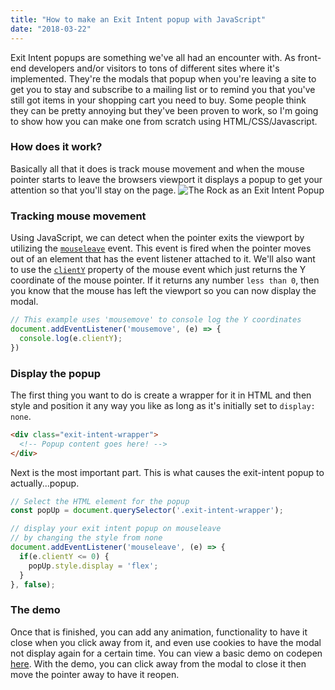 ```yaml
---
title: "How to make an Exit Intent popup with JavaScript"
date: "2018-03-22"
---
```


Exit Intent popups are something we've all had an encounter with. As front-end developers and/or visitors to tons of different sites where it's implemented. They're the modals that popup when you're leaving a site to get you to stay and subscribe to a mailing list or to remind you that you've still got items in your shopping cart you need to buy. Some people think they can be pretty annoying but they've been proven to work, so I'm going to show how you can make one from scratch using HTML/CSS/Javascript.

### How does it work?
Basically all that it does is track mouse movement and when the mouse pointer starts to leave the browsers viewport it displays a popup to get your attention so that you'll stay on the page.
![](https://media.giphy.com/media/3o752bhgQhd3JdGsik/giphy.gif "The Rock as an Exit Intent Popup")

### Tracking mouse movement
Using JavaScript, we can detect when the pointer exits the viewport by utilizing the [`mouseleave`](https://developer.mozilla.org/en-US/docs/Web/Events/mouseleave) event. This event is fired when the pointer moves out of an element that has the event listener attached to it. We'll also want to use the [`clientY`](https://developer.mozilla.org/en-US/docs/Web/API/MouseEvent/clientY) property of the mouse event which just returns the Y coordinate of the mouse pointer. If it returns any number `less than 0`, then you know that the mouse has left the viewport so you can now display the modal.

```javascript
// This example uses 'mousemove' to console log the Y coordinates
document.addEventListener('mousemove', (e) => {
  console.log(e.clientY);
})
```

### Display the popup
The first thing you want to do is create a wrapper for it in HTML and then style and position it any way you like as long as it's initially  set to `display: none`.

```html
<div class="exit-intent-wrapper">
  <!-- Popup content goes here! -->
</div>
```

Next is the most important part. This is what causes the exit-intent popup to actually...popup.

```javascript
// Select the HTML element for the popup
const popUp = document.querySelector('.exit-intent-wrapper');

// display your exit intent popup on mouseleave
// by changing the style from none
document.addEventListener('mouseleave', (e) => {
  if(e.clientY <= 0) {
    popUp.style.display = 'flex';
  }
}, false);
```

### The demo
Once that is finished, you can add any animation, functionality to have it close when you click away from it, and even use cookies to have the modal not display again for a certain time. You can view a basic demo on codepen [here](https://codepen.io/NelCo/full/dmEawO/). With the demo, you can click away from the modal to close it then move the pointer away to have it reopen.